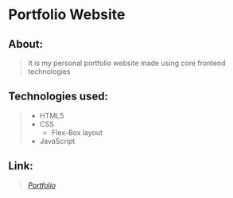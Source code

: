 # Portfolio Website
## About:
> It is my personal portfolio website made using core frontend technologies
## Technologies used:
> * HTML5
> * CSS 
>   * Flex-Box layout
> * JavaScript
## Link:
> *[Portfolio](https://amulla.web.app/ "My portfolio website")*
